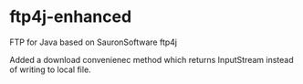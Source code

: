 ftp4j-enhanced
==============

FTP for Java based on SauronSoftware ftp4j

Added a download convenienec method which returns InputStream instead of writing to local file.
